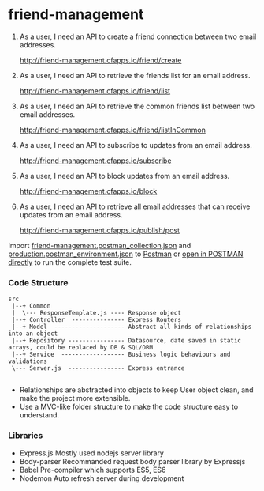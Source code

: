 # friend-management

1. As a user, I need an API to create a friend connection between two email addresses.
        
    http://friend-management.cfapps.io/friend/create
    
2. As a user, I need an API to retrieve the friends list for an email address.

    http://friend-management.cfapps.io/friend/list

3. As a user, I need an API to retrieve the common friends list between two email addresses.

    http://friend-management.cfapps.io/friend/listInCommon

4. As a user, I need an API to subscribe to updates from an email address.

    http://friend-management.cfapps.io/subscribe

5. As a user, I need an API to block updates from an email address.

    http://friend-management.cfapps.io/block

6. As a user, I need an API to retrieve all email addresses that can receive updates from an email address.

    http://friend-management.cfapps.io/publish/post
    
Import [friend-management.postman_collection.json](https://github.com/songva/friend-management/blob/master/friend-management.postman_collection.json) and [production.postman_environment.json](https://github.com/songva/friend-management/blob/master/production.postman_environment.json) to [Postman](https://www.getpostman.com/) or [open in POSTMAN directly](https://www.getpostman.com/collections/683a36f01265ccc2ae99) to run the complete test suite.

### Code Structure
```
src
 |--+ Common 
 |  \--- ResponseTemplate.js ---- Response object 
 |--+ Controller  --------------- Express Routers
 |--+ Model  -------------------- Abstract all kinds of relationships into an object
 |--+ Repository ---------------- Datasource, date saved in static arrays, could be replaced by DB & SQL/ORM
 |--+ Service  ------------------ Business logic behaviours and validations
 \--- Server.js  ---------------- Express entrance
 
 ```
  - Relationships are abstracted into objects to keep User object clean, and make the project more extensible.
  - Use a MVC-like folder structure to make the code structure easy to understand.
  
  ### Libraries
  - Express.js   Mostly used nodejs server library
  - Body-parser  Recommanded request body parser library by Expressjs
  - Babel        Pre-compiler which supports ES5, ES6
  - Nodemon      Auto refresh server during development
 
 
 
 
 
 
 
